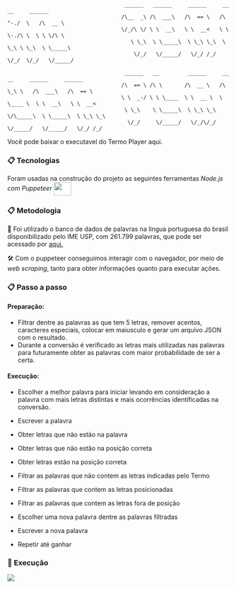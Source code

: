                                          ______   ______     ______     __    __     ______             
                                        /\__  _\ /\  ___\   /\  == \   /\ "-./  \   /\  __ \            
                                        \/_/\ \/ \ \  __\   \ \  __<   \ \ \-./\ \  \ \ \/\ \           
                                           \ \_\  \ \_____\  \ \_\ \_\  \ \_\ \ \_\  \ \_____\          
                                            \/_/   \/_____/   \/_/ /_/   \/_/  \/_/   \/_____/          
                                                                             
                                         ______   __         ______     __  __     ______     ______    
                                        /\  == \ /\ \       /\  __ \   /\ \_\ \   /\  ___\   /\  == \   
                                        \ \  _-/ \ \ \____  \ \  __ \  \ \____ \  \ \  __\   \ \  __<   
                                         \ \_\    \ \_____\  \ \_\ \_\  \/\_____\  \ \_____\  \ \_\ \_\ 
                                          \/_/     \/_____/   \/_/\/_/   \/_____/   \/_____/   \/_/ /_/ 
                                                                               
                                                                               
																																							 
Você pode baixar o executavel do Termo Player aqui.

### 📋 Tecnologias

Foram usadas na construção do projeto as seguintes ferramentas *Node.js com Puppeteer*
<img align="center" height="30" width="40" src="https://cdn.jsdelivr.net/gh/devicons/devicon/icons/nodejs/nodejs-original.svg" />

### 📋 Metodologia

🎲 Foi utilizado o banco de dados de palavras na língua portuguesa do brasil disponibilizado pelo IME USP, com 261.799 palavras, que pode ser acessado por <a href="https://www.ime.usp.br/~pf/dicios/index.html"> aqui. </a>

🛠 Com o puppeteer conseguimos interagir com o navegador, por meio de *web scraping*, tanto para obter informações quanto para executar ações.

### 📋 Passo a passo
#### Preparação:
- Filtrar dentre as palavras as que tem 5 letras, remover acentos, caracteres especiais, colocar em maiusculo e gerar um arquivo JSON com o resultado.
- Durante a conversão é verificado as letras mais utilizadas nas palavras para futuramente obter as palavras com maior probabilidade de ser a certa.

#### Execução: 
- Escolher a melhor palavra para iniciar levando em consideração a palavra com mais letras distintas e mais ocorrências identificadas na conversão. 
- Escrever a palavra

- Obter letras que não estão na palavra 
- Obter letras que não estão na posição correta
- Obter letras estão na posição correta

- Filtrar as palavras que não contem as letras indicadas pelo Termo
- Filtrar as palavras que contem as letras posicionadas
- Filtrar as palavras que contem as letras fora de posição

- Escolher uma nova palavra dentre as palavras filtradas
- Escrever a nova palavra

- Repetir até ganhar

### 🚀 Execução
<img src="https://s10.gifyu.com/images/2022-04-22-09-50-39.gif">
